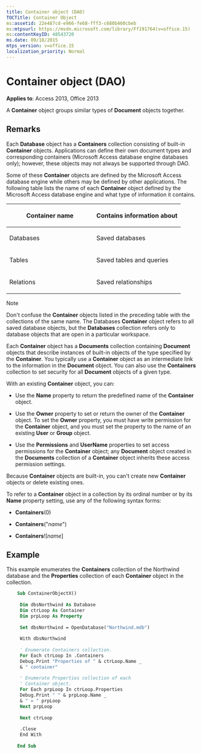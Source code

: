 ```yaml
---
title: Container object (DAO)
TOCTitle: Container Object
ms:assetid: 22e487cd-e966-fe68-fff3-c680b460cbeb
ms:mtpsurl: https://msdn.microsoft.com/library/Ff191764(v=office.15)
ms:contentKeyID: 48543720
ms.date: 09/18/2015
mtps_version: v=office.15
localization_priority: Normal
---
```


# Container object (DAO)

**Applies to**: Access 2013, Office 2013

A **Container** object groups similar types of **Document** objects together.

## Remarks

Each **Database** object has a **Containers** collection consisting of built-in **Container** objects. Applications can define their own document types and corresponding containers (Microsoft Access database engine databases only); however, these objects may not always be supported through DAO.

Some of these **Container** objects are defined by the Microsoft Access database engine while others may be defined by other applications. The following table lists the name of each **Container** object defined by the Microsoft Access database engine and what type of information it contains.

<table>
<colgroup>
<col style="width: 50%" />
<col style="width: 50%" />
</colgroup>
<thead>
<tr class="header">
<th><p>Container name</p></th>
<th><p>Contains information about</p></th>
</tr>
</thead>
<tbody>
<tr class="odd">
<td><p>Databases</p></td>
<td><p>Saved databases</p></td>
</tr>
<tr class="even">
<td><p>Tables</p></td>
<td><p>Saved tables and queries</p></td>
</tr>
<tr class="odd">
<td><p>Relations</p></td>
<td><p>Saved relationships</p></td>
</tr>
</tbody>
</table>

> [!NOTE]
> Don't confuse the **Container** objects listed in the preceding table with the collections of the same name. The Databases **Container** object refers to all saved database objects, but the **Databases** collection refers only to database objects that are open in a particular workspace.

Each **Container** object has a **Documents** collection containing **Document** objects that describe instances of built-in objects of the type specified by the **Container**. You typically use a **Container** object as an intermediate link to the information in the **Document** object. You can also use the **Containers** collection to set security for all **Document** objects of a given type.

With an existing **Container** object, you can:

- Use the **Name** property to return the predefined name of the **Container** object.

- Use the **Owner** property to set or return the owner of the **Container** object. To set the **Owner** property, you must have write permission for the **Container** object, and you must set the property to the name of an existing **User** or **Group** object.

- Use the **Permissions** and **UserName** properties to set access permissions for the **Container** object; any **Document** object created in the **Documents** collection of a **Container** object inherits these access permission settings.

Because **Container** objects are built-in, you can't create new **Container** objects or delete existing ones.

To refer to a **Container** object in a collection by its ordinal number or by its **Name** property setting, use any of the following syntax forms:

- **Containers**(0)

- **Containers**("*name*")

- **Containers**\!\[*name*\]

## Example

This example enumerates the **Containers** collection of the Northwind database and the **Properties** collection of each **Container** object in the collection.

```vb
    Sub ContainerObjectX() 
     
     Dim dbsNorthwind As Database 
     Dim ctrLoop As Container 
     Dim prpLoop As Property 
     
     Set dbsNorthwind = OpenDatabase("Northwind.mdb") 
     
     With dbsNorthwind 
     
     ' Enumerate Containers collection. 
     For Each ctrLoop In .Containers 
     Debug.Print "Properties of " & ctrLoop.Name _ 
     & " container" 
     
     ' Enumerate Properties collection of each 
     ' Container object. 
     For Each prpLoop In ctrLoop.Properties 
     Debug.Print " " & prpLoop.Name _ 
     & " = " prpLoop 
     Next prpLoop 
     
     Next ctrLoop 
     
     .Close 
     End With 
     
    End Sub
```
